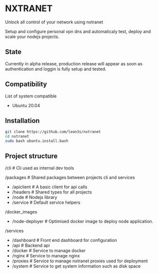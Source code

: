 # NXTRANET

Unlock all control of your network using nxtranet

Setup and configure personal vpn dns and automaticaly test, deploy and scale your nodejs projects.

## State

Currently in alpha release, production release will appear as soon as authentication and loggin is fully setup and tested.

## Compatibility

List of system compatible
- Ubuntu 20.04

## Installation

```sh
git clone https://github.com/leon3s/nxtranet
cd nxtranet
sudo bash ubuntu.install.bash
```

## Project structure

/cli # Cli used as internal dev tools

/packages     # Shared packages between projects cli and services
  - /apiclient  # A basic client for api calls
  - /headers    # Shared types for all projects
  - /node       # Nodejs library
  - /service    # Default service helpers

/docker_images
  - /node-deployer # Optimised docker image to deploy node application.

/services
  - /dashboard   # Front end dashboard for configuration
  - /api         # Backend api
  - /docker      # Service to manage docker
  - /nginx       # Service to manage nginx
  - /proxies     # Service to manage nxtranet proxies used for deployment
  - /system      # Service to get system information such as disk space
